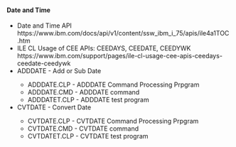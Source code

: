 <h4>Date and Time</h4>
<ul>
  <li>Date and Time API<br />https://www.ibm.com/docs/api/v1/content/ssw_ibm_i_75/apis/ile4a1TOC.htm</li>
  <li>ILE CL Usage of CEE APIs: CEEDAYS, CEEDATE, CEEDYWK<br />
  https://www.ibm.com/support/pages/ile-cl-usage-cee-apis-ceedays-ceedate-ceedywk</li>
   <li>ADDDATE - Add or Sub Date</li>
  <ul>
    <li>ADDDATE.CLP  - ADDDATE Command Processing Prpgram</li>
    <li>ADDDATE.CMD  - ADDDATE command</li>
    <li>ADDDATET.CLP - ADDDATE test program</li>
  </ul>
  <li>CVTDATE - Convert Date</li>
  <ul>
    <li>CVTDATE.CLP  - CVTDATE Command Processing Prpgram</li>
    <li>CVTDATE.CMD  - CVTDATE command</li>
    <li>CVTDATET.CLP - CVTDATE test program</li>
  </ul>
</ul>
